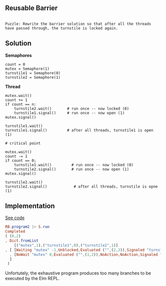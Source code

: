 ## Reusable Barrier

```

Puzzle: Rewrite the barrier solution so that after all the threads have passed through, the turnstile is locked again.
```


## Solution

**Semaphores**
```
count = 0
mutex = Semaphore(1)
turnstile1 = Semaphore(0)
turnstile2 = Semaphore(1)
```


**Thread**

```
mutex.wait()
count += 1
if count == n:
    turnstile2.wait()       # run once -- now locked (0)
    turnstile1.signal()     # run once -- now open (1)
mutex.signal()

turnstile1.wait()
turnstile1.signal()         # after all threads, turnstile1 is open (1)

# critical point 

mutex.wait()
count -= 1
if count == 0;
    turnstile1.wait()         # run once -- now locked (0)
    turnstile2.signal()       # run once -- now open (1)
mutex.signal()

turnstile2.wait()
turnstile2.signal()            # after all threads, turnstile is opne (1)
```

## Implementation

[See code](https://github.com/tkuriyama/puzzles/blob/master/semaphores/elm/src/exercises/ReusableBarrier.elm)

```elm
RB.program2 |> S.run
Completed 
( (0,2)
, Dict.fromList 
    [("mutex",1),("turnstile1",0),("turnstile2",1)]
, [ [Waiting "mutex" -1,Unblocked,Evaluated ("",(2,2)),Signaled "turnstile1" 0,NoWait "turnstile2" 0,Signaled "mutex" 1,NoWait "turnstile1" 0,Signaled "turnstile1" 1,Evaluated ("Critical Point",(1,2)),Waiting "mutex" -1,Unblocked,Evaluated ("Critical Point",(0,2)),NoWait "turnstile1" 0,Signaled "turnstile2" 0,Signaled "mutex" 1,NoWait "turnstile2" 0,Signaled "turnstile2" 1]
  , [NoWait "mutex" 0,Evaluated ("",(1,2)),NoAction,NoAction,Signaled "mutex" 0,Waiting "turnstile1" -1,Unblocked,Signaled "turnstile1" 1,Evaluated ("Critical Point",(2,2)),NoWait "mutex" 0,Evaluated ("Critical Point",(1,2)),NoAction,NoAction,Signaled "mutex" 0,Waiting "turnstile2" -1,Unblocked,Signaled "turnstile2" 1]
  ]
 )
```

Unfortutely, the exhaustive program produces too many branches to be executed by the Elm REPL.
